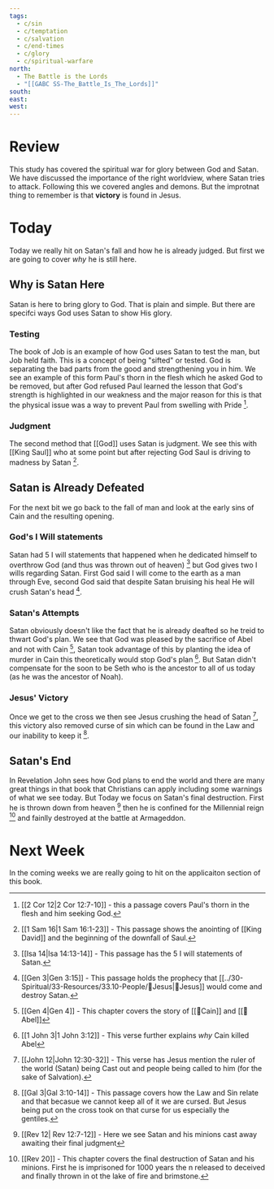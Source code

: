 ```yaml
---
tags:
  - c/sin
  - c/temptation
  - c/salvation
  - c/end-times
  - c/glory
  - c/spiritual-warfare
north:
  - The Battle is the Lords
  - "[[GABC SS-The_Battle_Is_The_Lords]]"
south: 
east: 
west:
---
```

# Review
This study has covered the spiritual war for glory between God and Satan. We have discussed the importance of the right worldview, where Satan tries to attack. Following this we covered angles and demons. But the improtnat thing to remember is that **victory** is found in Jesus.

# Today
Today we really hit on Satan's fall and how he is already judged. But first we are going to cover *why* he is still here.

## Why is Satan Here

Satan is here to bring glory to God. That is plain and simple. But there are specifci ways God uses Satan to show His glory.

### Testing
The book of Job is an example of how God uses Satan to test the man, but Job held faith. This is a concept of being "sifted" or tested. God is separating the bad parts from the good and strengthening you in him. We see an example of this form Paul's thorn in the flesh which he asked God to be removed, but after God refused Paul learned the lesson that God's strength is highlighted in our weakness and the major reason for this is that the physical issue was a way to prevent Paul from swelling with Pride [^b1].

[^b1]: [[2 Cor 12|2 Cor 12:7-10]] - this a passage covers Paul's thorn in the flesh and him seeking God.

### Judgment
The second method that [[God]] uses Satan is judgment. We see this with [[King Saul]] who at some point but after rejecting God Saul is driving to madness by Satan [^b2].

[^b2]: [[1 Sam 16|1 Sam 16:1-23]] - This passage shows the anointing of [[King David]] and the beginning of the downfall of Saul.

## Satan is Already Defeated
For the next bit we go back to the fall of man and look at the early sins of Cain and the resulting opening.

### God's I Will statements
Satan had 5 I will statements that happened when he dedicated himself to overthrow God (and thus was thrown out of heaven) [^b3] but God gives two I wills regarding Satan. First God said I will come to the earth as a man through Eve, second God said that despite Satan bruising his heal He will crush Satan's head [^b4].

[^b3]: [[Isa 14|Isa 14:13-14]] - This passage has the 5 I will statements of Satan.
[^b4]: [[Gen 3|Gen 3:15]] - This passage holds the prophecy that [[../30-Spiritual/33-Resources/33.10-People/👼Jesus|👼Jesus]] would come and destroy Satan.

### Satan's Attempts
Satan obviously doesn't like the fact that he is already deafted so he treid to thwart God's plan. We see that God was pleased by the sacrifice of Abel and not with  Cain [^b5], Satan took advantage of this by planting the idea of murder in Cain this theoretically would stop God's plan [^b6]. But Satan didn't compensate for the soon to be Seth who is the ancestor to all of us today (as he was the ancestor of Noah).

[^b5]: [[Gen 4|Gen 4]] - This chapter covers the story of [[🧑Cain]] and [[🧑Abel]]
[^b6]: [[1 John 3|1 John 3:12]] - This verse further explains *why* Cain killed Abel

### Jesus' Victory
Once we get to the cross we then see Jesus crushing the head of Satan [^b7], this victory also removed curse of sin which can be found in the Law and our inability to keep it [^b8].

[^b7]: [[John 12|John 12:30-32]] - This verse has Jesus mention the ruler of the world (Satan) being Cast out and people being called to him (for the sake of Salvation).
[^b8]: [[Gal 3|Gal 3:10-14]] - This passage covers how the Law and Sin relate and that becasue we cannot keep all of it we are cursed. But Jesus being put on the cross took on that curse for us especially the gentiles.

## Satan's End
In Revelation John sees how God plans to end the world and there are many great things in that book that Christians can apply including some warnings of what we see today. But Today we focus on Satan's final destruction. First he is thrown down from heaven [^b9] then he is confined for the Millennial reign [^b10] and fainlly destroyed at the battle at Armageddon.

[^b9]: [[Rev 12| Rev 12:7-12]] - Here we see Satan and his minions cast away awaiting their final judgment
[^b10]: [[Rev 20]] - This chapter covers the final destruction of Satan and his minions. First he is imprisoned for 1000 years the n released to deceived and finally thrown in ot the lake of fire and brimstone.

# Next Week
In the coming weeks we are really going to hit on the applicaiton section of this book.